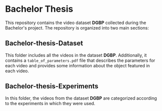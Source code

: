 # Bachelor Thesis

This repository contains the video dataset **DGBP** collected during the Bachelor's project. The repository is organized into two main sections:

## Bachelor-thesis-Dataset

This folder includes all the videos in the dataset **DGBP**. Additionally, it contains a `table_of_parameters.pdf` file that describes the parameters for each video and provides some information about the object featured in each video.

## Bachelor-thesis-Experiments

In this folder, the videos from the dataset **DGBP** are categorized according to the experiments in which they were used.
